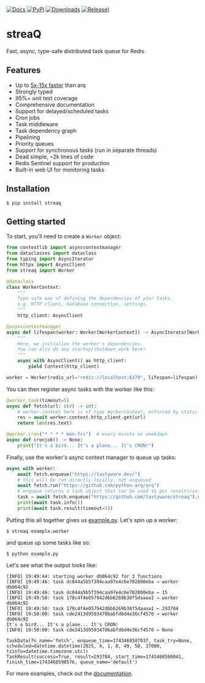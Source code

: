 [![Docs](https://readthedocs.org/projects/streaq/badge/?version=latest)](https://streaq.readthedocs.io/en/latest/?badge=latest)
[![PyPI](https://img.shields.io/pypi/v/streaq)](https://pypi.org/project/streaq)
[![Downloads](https://static.pepy.tech/badge/streaq)](https://pepy.tech/project/streaq)
[![Release)](https://img.shields.io/github/v/release/tastyware/streaq?label=release%20notes)](https://github.com/tastyware/streaq/releases)

# streaQ

Fast, async, type-safe distributed task queue for Redis

## Features

- Up to [5x-15x faster](https://github.com/tastyware/streaq/tree/master/benchmarks) than arq
- Strongly typed
- 95%+ unit test coverage
- Comprehensive documentation
- Support for delayed/scheduled tasks
- Cron jobs
- Task middleware
- Task dependency graph
- Pipelining
- Priority queues
- Support for synchronous tasks (run in separate threads)
- Dead simple, ~2k lines of code
- Redis Sentinel support for production
- Built-in web UI for monitoring tasks

## Installation

```console
$ pip install streaq
```

## Getting started

To start, you'll need to create a `Worker` object:

```python
from contextlib import asynccontextmanager
from dataclasses import dataclass
from typing import AsyncIterator
from httpx import AsyncClient
from streaq import Worker

@dataclass
class WorkerContext:
    """
    Type safe way of defining the dependencies of your tasks.
    e.g. HTTP client, database connection, settings.
    """
    http_client: AsyncClient

@asynccontextmanager
async def lifespan(worker: Worker[WorkerContext]) -> AsyncIterator[WorkerContext]:
    """
    Here, we initialize the worker's dependencies.
    You can also do any startup/shutdown work here!
    """
    async with AsyncClient() as http_client:
        yield Context(http_client)

worker = Worker(redis_url="redis://localhost:6379", lifespan=lifespan)
```

You can then register async tasks with the worker like this:

```python
@worker.task(timeout=5)
async def fetch(url: str) -> int:
    # worker.context here is of type WorkerContext, enforced by static typing
    res = await worker.context.http_client.get(url)
    return len(res.text)

@worker.cron("* * * * mon-fri")  # every minute on weekdays
async def cronjob() -> None:
    print("It's a bird... It's a plane... It's CRON!")
```

Finally, use the worker's async context manager to queue up tasks:

```python
async with worker:
    await fetch.enqueue("https://tastyware.dev/")
    # this will be run directly locally, not enqueued
    await fetch.run("https://github.com/python-arq/arq")
    # enqueue returns a task object that can be used to get results/info
    task = await fetch.enqueue("https://github.com/tastyware/streaq").start(delay=3)
    print(await task.info())
    print(await task.result(timeout=5))
```

Putting this all together gives us [example.py](https://github.com/tastyware/streaq/blob/master/example.py). Let's spin up a worker:
```
$ streaq example.worker
```
and queue up some tasks like so:
```
$ python example.py
```

Let's see what the output looks like:

```
[INFO] 19:49:44: starting worker db064c92 for 3 functions
[INFO] 19:49:46: task dc844a5b5f394caa97e4c6e702800eba → worker db064c92
[INFO] 19:49:46: task dc844a5b5f394caa97e4c6e702800eba ← 15
[INFO] 19:49:50: task 178c4f4e057942d6b6269b38f5daaaa1 → worker db064c92
[INFO] 19:49:50: task 178c4f4e057942d6b6269b38f5daaaa1 ← 293784
[INFO] 19:50:00: task cde2413d9593470babfd6d4e36cf4570 → worker db064c92
It's a bird... It's a plane... It's CRON!
[INFO] 19:50:00: task cde2413d9593470babfd6d4e36cf4570 ← None
```
```
TaskData(fn_name='fetch', enqueue_time=1743468587037, task_try=None, scheduled=datetime.datetime(2025, 4, 1, 0, 49, 50, 37000, tzinfo=datetime.timezone.utc))
TaskResult(success=True, result=293784, start_time=1743468590041, finish_time=1743468590576, queue_name='default')
```

For more examples, check out the [documentation](https://streaq.readthedocs.io/en/latest/).
